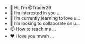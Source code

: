 - 👋 Hi, I’m @Tracer29
- 👀 I’m interested in you ...
- 🌱 I’m currently learning to love u...
- 💞️ I’m looking to collaborate on u...
- 📫 How to reach me ...
- ❤️ i love you mwah ...

<!---
Tracer29/Tracer29 is a ✨ special ✨ repository because its `README.md` (this file) appears on your GitHub profile.
You can click the Preview link to take a look at your changes.
--->
